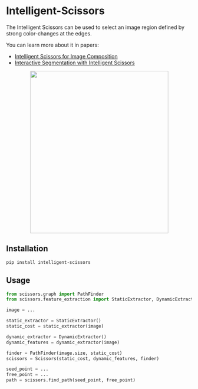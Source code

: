 # Intelligent-Scissors
The Intelligent Scissors can be used to select an image region defined by strong color-changes at the edges.

You can learn more about it in papers:
- [Intelligent Scissors for Image Composition](https://courses.cs.washington.edu/courses/cse455/02wi/readings/mort-sigg95.pdf)
- [Interactive Segmentation with Intelligent Scissors](https://pdf.sciencedirectassets.com/272316/1-s2.0-S1077316900X00068/1-s2.0-S1077316998904804/main.pdf?X-Amz-Security-Token=IQoJb3JpZ2luX2VjEBgaCXVzLWVhc3QtMSJHMEUCIAWCjFZL7PQFDvUmwMnc5US2%2FVONJ%2F35D8YSbksXWzmRAiEAjcUTMNaKtHM9Fyl7mnXrZyI%2F3cN%2BZ9dnjh9wLft7vzkqtAMIQRADGgwwNTkwMDM1NDY4NjUiDK3za45FaD20672xiCqRAzmaa28z8IzGVOPRTwsJ%2F8hbivchKVoxzXmSqzyEGgUFrLoAimHRtHnIPIuUQvTEl%2FE%2Boh%2FFmFWEUDxTsUu7ttIUX1VFrwQ03Jhcydpj20g5o%2FEsuYpo%2FCIyWq0FmJQMruOn%2BvLeQesm6ODeV%2Bq5jgZ3hPGal3t7QqfaAc8EQtgm2pj2NHtLFBBazJIulPgmKegrwjhTilWK%2Bq8zfEfM8DI8fQb%2BRexIJ3gr6EpIFtDA40SRx2jj7MX%2B3cAErSRHnn%2B2R3F%2FklE%2FwfCs3IJT3Ff%2BOgGMPNc2Smx5OdwdIPCWJnuPDD5AtqViVDK8JxwPLsUv6EQPkecuDz0f5rGl3KuRL2orR6LI6LC7uoNMT9rP1si8joGts9C0zU9vjTT1po9%2ByIxQjMU1An5QZD8VhTpZJ8qUaFfzF6yc%2F9hhybKdjC6ZCEmNBFSV48KSO14y0e4rOeEYWokbFy3759ULPb53xkoJa1NBzY7hJb4PotAtWUUhTyE%2BWuShRpEsCr7EJlgkd%2BBQMlstNeFwMy7OVo1IMKHk%2F%2FQFOusBLkihikZdSCk%2FpXCngTV%2BurqIPdtnBExW4Y%2FpVrUVk89D11TzMy368ugka1A2aLEJr02F1kEsyKNarhC3%2FuDcaJU%2BJLblbbOElrjs8IpOiGT976Iq90oXw6VM%2BNvJZsE53sTBcRIrV%2FSsQXcJzLqUr1KpJtSySTW8D9GmeHN7KDxjMwLDshJuE8J7EK5FTFahnOhhaCA34YWaC8PE3uZu%2BqJj0GRwaOOCNMudg9xAPcPklrmnfPTs6jNdeHyM0mcAefvVO%2BpWmoQRYJHGcGvm0CqYpWRgbTDMvDMXt8XR5JDZtKHAV%2FG9OpC6Zw%3D%3D&X-Amz-Algorithm=AWS4-HMAC-SHA256&X-Amz-Date=20200422T074335Z&X-Amz-SignedHeaders=host&X-Amz-Expires=300&X-Amz-Credential=ASIAQ3PHCVTY7OHFSYOL%2F20200422%2Fus-east-1%2Fs3%2Faws4_request&X-Amz-Signature=0f94e5c520d1726100ee62b9d40dc924c5fabc87c0cd1d88853e9a0e7a8e0267&hash=39309b5cca6bffdbc7dee114145cacc84838a91f8349d98390c5452a8e69a347&host=68042c943591013ac2b2430a89b270f6af2c76d8dfd086a07176afe7c76c2c61&pii=S1077316998904804&tid=spdf-bf7d7bea-c627-4dce-bec0-272fa3d00d20&sid=ee51f81c2575484c068ab8b9d830a36c9d73gxrqb&type=client)

<p align="center">
  <img width="375" height="440" src="examples/lena.png">
</p>

## Installation
`pip install intelligent-scissors`


## Usage

```python
from scissors.graph import PathFinder
from scissors.feature_extraction import StaticExtractor, DynamicExtractor, Scissors

image = ...

static_extractor = StaticExtractor()
static_cost = static_extractor(image)

dynamic_extractor = DynamicExtractor()
dynamic_features = dynamic_extractor(image)

finder = PathFinder(image.size, static_cost)
scissors = Scissors(static_cost, dynamic_features, finder)

seed_point = ...
free_point = ...
path = scissors.find_path(seed_point, free_point)
```